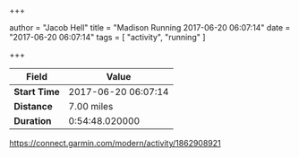 +++

author = "Jacob Hell"
title = "Madison Running 2017-06-20 06:07:14"
date = "2017-06-20 06:07:14"
tags = [
    "activity", "running"
]

+++

<!--more-->

|Field  |Value  |
|--- | --- |
|**Start Time**|2017-06-20 06:07:14|
|**Distance**|7.00 miles|
|**Duration**|0:54:48.020000|

https://connect.garmin.com/modern/activity/1862908921